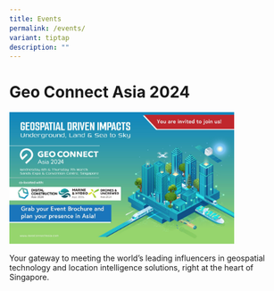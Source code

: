 ```yaml
---
title: Events
permalink: /events/
variant: tiptap
description: ""
---
```

<h1><strong>Geo Connect Asia 2024</strong></h1><div class="isomer-image-wrapper"><img style="width: 80%;" height="auto" width="100%" alt="" src="/images/GCA.png"></div><p>Your gateway to meeting the world’s leading influencers in geospatial technology and location intelligence solutions, right at the heart of Singapore.</p>